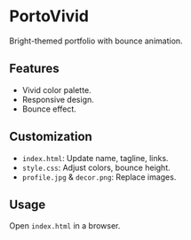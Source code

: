 # PortoVivid
Bright-themed portfolio with bounce animation.

## Features
- Vivid color palette.
- Responsive design.
- Bounce effect.

## Customization
- `index.html`: Update name, tagline, links.
- `style.css`: Adjust colors, bounce height.
- `profile.jpg` & `decor.png`: Replace images.

## Usage
Open `index.html` in a browser.
